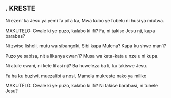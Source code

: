 ## .  KRESTE

Ni ezen’ ka Jesu ya yemi fa pil’a ka,
Mwa kubo ye fubelu ni husi ya miutwa.

MAKUTELO:
Cwale ki ye puzo, kalabo ki ifi?
Fa, ni takise Jesu nji, kapa barabas?


Ni zwise lisholi, mutu wa sibangoki,
Sibi kapa Mulena? Kapa ku shwe man’i?


Puzo ye sabisa, nit a likanya cwan’i?
Musa wa kata-kata u nze u ni kupa.


Ni atule cwani, ni kete lifasi nji?
Ba huweleza ba li, ku takiswe Jesu.


Fa ha ku buziwi, muezalibi a nosi,
Mamela mukreste nako ya miliko

MAKUTELO:
Cwale ki ye puzo, kalabo ki ifi?
Ni takise barabasi, ni tuhele Jesu?


